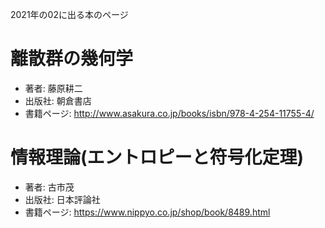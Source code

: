 2021年の02に出る本のページ


# 離散群の幾何学
* 著者: 藤原耕二
* 出版社: 朝倉書店
* 書籍ページ: http://www.asakura.co.jp/books/isbn/978-4-254-11755-4/


# 情報理論(エントロピーと符号化定理)
* 著者: 古市茂
* 出版社: 日本評論社
* 書籍ページ: https://www.nippyo.co.jp/shop/book/8489.html
